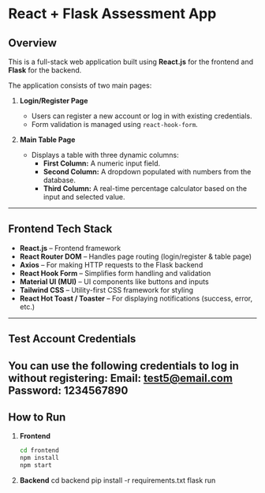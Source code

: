 # React + Flask Assessment App

## Overview

This is a full-stack web application built using **React.js** for the frontend and **Flask** for the backend.

The application consists of two main pages:

1. **Login/Register Page**
   - Users can register a new account or log in with existing credentials.
   - Form validation is managed using `react-hook-form`.

2. **Main Table Page**
   - Displays a table with three dynamic columns:
     - **First Column:** A numeric input field.
     - **Second Column:** A dropdown populated with numbers from the database.
     - **Third Column:** A real-time percentage calculator based on the input and selected value.

---

## Frontend Tech Stack

- **React.js** – Frontend framework
- **React Router DOM** – Handles page routing (login/register & table page)
- **Axios** – For making HTTP requests to the Flask backend
- **React Hook Form** – Simplifies form handling and validation
- **Material UI (MUI)** – UI components like buttons and inputs
- **Tailwind CSS** – Utility-first CSS framework for styling
- **React Hot Toast / Toaster** – For displaying notifications (success, error, etc.)

---

## Test Account Credentials

You can use the following credentials to log in without registering:
Email: test5@email.com
Password: 1234567890
---

## How to Run

1. **Frontend**
   ```bash
   cd frontend
   npm install
   npm start
2. **Backend**
    cd backend
    pip install -r requirements.txt
    flask run